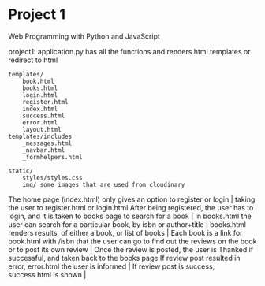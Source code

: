 # Project 1

Web Programming with Python and JavaScript


project1:
    application.py
    has all the functions and renders html templates or redirect to html

    templates/
        book.html
        books.html
        login.html
        register.html
        index.html
        success.html
        error.html
        layout.html
    templates/includes
        _messages.html
        _navbar.html
        _formhelpers.html

    static/
        styles/styles.css
        img/ some images that are used from cloudinary

The home page (index.html) only gives an option to register or login | taking the user to register.html or login.html
After being registered, the user has to login, and it is taken to books page to search for a book | 
In books.html the user can search for a particular book, by isbn or author+title | 
books.html renders results, of either a book, or list of books | 
Each book is a link for book.html with /isbn that the user can go to find out the reviews on the book or to post its own review |
Once the review is posted, the user is Thanked if successful, and taken back to the books page
If review post resulted in error, error.html the user is informed |
If review post is success, success.html is shown |


